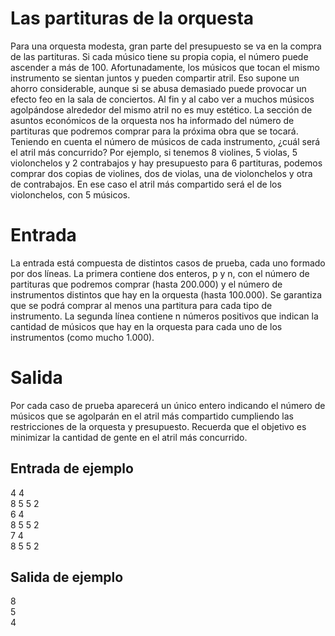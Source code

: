 # Las partituras de la orquesta

Para una orquesta modesta, gran parte del presupuesto
se va en la compra de las partituras. Si cada músico tiene
su propia copia, el número puede ascender a más de 100.
Afortunadamente, los músicos que tocan el mismo instrumento se sientan juntos y pueden compartir atril. Eso supone un ahorro considerable, aunque si se abusa demasiado puede provocar un efecto feo en la sala de conciertos. Al fin y al cabo ver a muchos músicos agolpándose
alrededor del mismo atril no es muy estético.
La sección de asuntos económicos de la orquesta nos ha informado del número de partituras que podremos comprar para la próxima obra que se tocará. Teniendo en cuenta el
número de músicos de cada instrumento, ¿cuál será el atril más concurrido?
Por ejemplo, si tenemos 8 violines, 5 violas, 5 violonchelos y 2 contrabajos y hay presupuesto para 6 partituras, podemos comprar dos copias de violines, dos de violas, una de
violonchelos y otra de contrabajos. En ese caso el atril más compartido será el de los violonchelos, con 5 músicos.

# Entrada
La entrada está compuesta de distintos casos de prueba, cada uno formado por dos líneas.
La primera contiene dos enteros, p y n, con el número de partituras que podremos comprar (hasta 200.000) y el número de instrumentos distintos que hay en la orquesta (hasta
100.000). Se garantiza que se podrá comprar al menos una partitura para cada tipo de
instrumento.
La segunda línea contiene n números positivos que indican la cantidad de músicos que hay
en la orquesta para cada uno de los instrumentos (como mucho 1.000).

# Salida
Por cada caso de prueba aparecerá un único entero indicando el número de músicos que
se agolparán en el atril más compartido cumpliendo las restricciones de la orquesta y presupuesto. Recuerda que el objetivo es minimizar la cantidad de gente en el atril más concurrido.

## Entrada de ejemplo
4 4  
8 5 5 2  
6 4  
8 5 5 2  
7 4  
8 5 5 2  

## Salida de ejemplo
8  
5  
4  